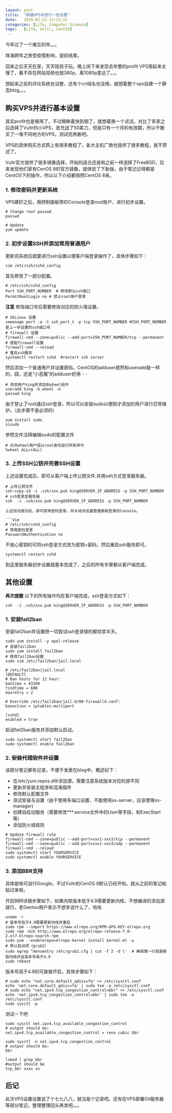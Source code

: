```yaml
---
layout: post
title:  "新建VPS并进行一些设置"
date:   2019-02-23 13:22:21
categories: [Life, Computer Science]
tags:   [Life, Vultr, CentOS]
---
```

今年过了一个难忘的年。。。

珠海跨年之旅受疫情影响，提前结束。

回来之后天天在家，天天陪孩子玩。晚上闲下来发现去年整的profit VPS用起来太慢了，看不存在网站视频也就380p，离1080p差远了。。。

想起来之前的评论系统也没整，还有个cn域名也没用，就想着整个vps自建一个静态blog。。。

## 购买VPS并进行基本设置

其实profit也是够用了，不过眼瞅着快到期了，就想着换一个试试。对比了多家之后选择了Vultr的小VPS，首充送了50美刀，但是只有一个月的有效期，所以干脆买了一堆不同地方的VPS，测试完再删吧。

VPS的具体购买方式网上有很多教程了，各大主机厂商也提供了很多教程，就不赘述了。

Vultr官方提供了很多镜像选择，开始的适合还是和之前一样选择了FreeBSD，后来发现他们家有CenOS 8的官方镜像，就体验了下新版，由于笔记记得都是CentOS下的操作，所以以下介绍都按照CentOS 8来。

### 1. 修改密码并更新系统

VPS建好之后，用控制面板带的Console登录root账户，进行初步设置。

```Shell
# Change root passwd
passwd

# Update
yum update
```

### 2. 初步设置SSH并添加常用普通用户

更新完系统后就要进行ssh设置以便客户端登录操作了，具体步骤如下：

```Shell
vim /etc/ssh/sshd_config
```
首先修改了一部分配置。

```Vim
# /etc/ssh/sshd_config
Port SSH_PORT_NUMBER  # 修改默认ssh端口
PermitRootLogin no # 禁止root用户登录
```

**注意** 修改端口号后需要修改对应的防火墙设置。

```Shell
# SELinux 设置
semanage port -a -t ssh_port_t -p tcp SSH_PORT_NUMBER #SSH_PORT_NUMBER是上一步设置的ssh端口号
# firewall 设置
firewall-cmd --zone=public --add-port=SSH_PORT_NUMBER/tcp --permanent
# 使能firewall设置
firewall-cmd --reload
# 重启ssh服务
systemctl restart sshd  #restart ssh server
```

然后添加一个普通用户并设置密码。CentOS的adduser居然和useradd是一样的，囧，还是“小恶魔”的adduser好用 - -

```Shell
# 添加用户king并添加到wheel组中
useradd king -G wheel -U
passwd king
```

由于禁止了root通过ssh登录，所以可以安装sudo以便刚才添加的用户进行日常维护。（此步骤不是必须的）

```Shell
yum install sudo
visudo
```
参照文件注释编辑sudo的配置文件
```Vim
# 允许wheel用户组以root身份运行所有命令
%wheel ALL=(ALL)
```
### 3. 上传SSH公钥并完善SSH设置

上述设置完成后，即可从客户端上传公钥文件,并用ssh方式登录服务器。

```Shell
# 上传公钥文件
ssh-copy-id -i .ssh/xxx.pub king@SERVER_IP_ADDRESS -p SSH_PORT_NUMBER
# ssh登录至服务器
ssh  -i .ssh/xxx.pub king@SERVER_IP_ADDRESS -p SSH_PORT_NUMBER

上述测试成功后，即可禁用密码登录，并关闭浏览器管理面板登录的Console。

```Vim
# /etc/ssh/sshd_config
# 禁用密码登录
PasswordAuthentication no
```
不放心密钥的可将ssh登录方式改为密钥+密码，然后重启ssh服务即可。

```Shell
systemctl restart sshd
```

到这里服务器初步设置就基本完成了，之后的所有步骤都从客户端完成。

## 其他设置

**再次提醒** 以下的所有操作均在客户端完成，ssh登录方式如下：

```Shell
ssh  -i .ssh/xxx.pub king@SERVER_IP_ADDRESS -p SSH_PORT_NUMBER
```

### 1. 安装fail2ban
安装fail2ban并设置把一切尝试ssh登录错的都给禁半天。

```Shell
sudo yum install -y epel-release
# 安装fail2ban
sudo yum install fail2ban
# 修改fail2ban设置
sudo vim /etc/fail2ban/jail.local
```
```Vim
# /etc/fail2ban/jail.local
[DEFAULT]
# Ban hosts for 12 hour:
bantime = 43200
findtime = 600
maxretry = 2

# Override /etc/fail2ban/jail.d/00-firewalld.conf:
banaction = iptables-multiport

[sshd]
enabled = true
```

启动fail2ban服务并添加默认启动。

```Shell
sudo systemctl start fail2ban
sudo systemctl enable fail2ban
```

### 2. ~~安装代理软件并设置~~

该部分笔记都有记录，不便于发表在blog中，概述如下：

+ 在/etc/yum.repos.d中添加源，需要注意系统版本对应的源不同
+ 更新并安装主程序和混淆插件
+ 修改默认配置文件
+ 测试安装与设置（由于使用多端口设置，不能使用ss-server，应该使用ss-manager)
+ 创建自启动服务（需要修改**\*.service文件中的User等字段，和ExecStart等）
+ 添加防火墙规则

```Shell
# Update firewall rule
firewall-cmd --zone=public --add-port=xxx1-xxx3/tcp --permanent
firewall-cmd --zone=public --add-port=xxx1-xxx3/udp --permanent
firewall-cmd --reload
sudo systemctl start YOURSERVICE
sudo systemctl enable YOURSERVICE
```

### 3. 添加BBR支持

具体是啥可自行Google，不过Vultr的CenOS 8默认已经开啦。就从之前的笔记粘贴过来啦。

开启BBR详细步骤如下，如果内核版本低于4.9需要更新内核，不想编译的添加源就行，老Gentoo用户表示不想多说什么了，哈哈

```Shell
uname -r
# 版本号低于4.9需要更新内核并重启
sudo rpm --import https://www.elrepo.org/RPM-GPG-KEY-elrepo.org
sudo rpm -Uvh http://www.elrepo.org/elrepo-release-7.0-2.el7.elrepo.noarch.rpm
sudo yum --enablerepo=elrepo-kernel install kernel-ml -y
# 默认启动项（grub2）
sudo egrep ^menuentry /etc/grub2.cfg | cut -f 2 -d \'  # 确保第一行就是新版内核并且版本号高于4.9
sudo reboot
```

版本号高于4.9的可直接开启，具体步骤如下：

```Shell
# sudo echo "net.core.default_qdisc=fq" >> /etc/sysctl.conf
echo 'net.core.default_qdisc=fq' | sudo tee -a /etc/sysctl.conf
# sudo echo "net.ipv4.tcp_congestion_control=bbr" >> /etc/sysctl.conf
echo 'net.ipv4.tcp_congestion_control=bbr' | sudo tee -a /etc/sysctl.conf
sudo sysctl -p
```

测试一下吧
```Shell
sudo sysctl net.ipv4.tcp_available_congestion_control
# output should be:
net.ipv4.tcp_available_congestion_control = reno cubic bbr

sudo sysctl -n net.ipv4.tcp_congestion_control
# output should be:
bbr

lsmod | grep bbr
#output should be
tcp_bbr xxxx xx
```

## 后记

此次VPS设置设置说了个七七八八，就当是个记录吧。还有在VPS部署Git服务器等部分笔记，整理整理回头再发吧。。。


